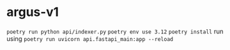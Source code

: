 # argus-v1

`poetry run python api/indexer.py`
`poetry env use 3.12`
`poetry install`
run using `poetry run uvicorn api.fastapi_main:app --reload`
